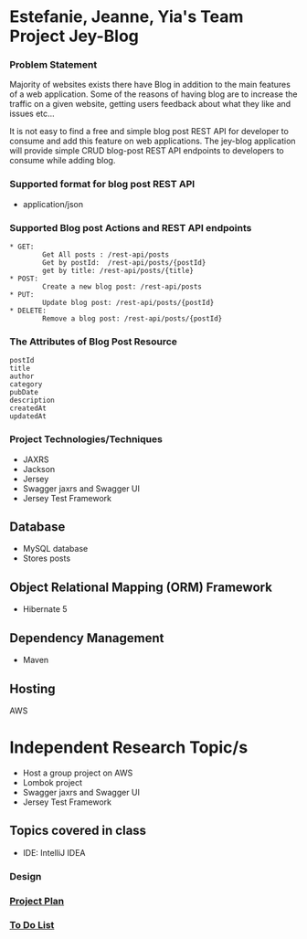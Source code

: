 # Estefanie, Jeanne, Yia's Team Project Jey-Blog

### Problem Statement

Majority of websites exists there have Blog in addition to the main features of a web application.
Some of the reasons of having blog are to increase the traffic on a given website, 
getting users feedback about what they like and issues etc... 

It is not easy to find a free and simple blog post REST API for developer to consume and add this feature on web applications.
 The jey-blog application will provide simple CRUD blog-post REST API endpoints to developers to consume while adding blog. 
### Supported format for blog post REST API
* application/json

### Supported Blog post Actions and REST API endpoints 
    * GET: 
            Get All posts : /rest-api/posts
            Get by postId:  /rest-api/posts/{postId}
            get by title: /rest-api/posts/{title} 
    * POST:
            Create a new blog post: /rest-api/posts
    * PUT:
            Update blog post: /rest-api/posts/{postId} 
    * DELETE:
            Remove a blog post: /rest-api/posts/{postId}
    
### The Attributes of Blog Post Resource

    postId
    title
    author
    category 
    pubDate
    description
    createdAt
    updatedAt
### Project Technologies/Techniques 
* JAXRS
* Jackson
* Jersey
* Swagger jaxrs and Swagger UI
* Jersey Test Framework
##  Database
* MySQL database
* Stores posts
## Object Relational Mapping (ORM)  Framework
* Hibernate 5
## Dependency Management
* Maven
## Hosting
AWS
# Independent Research Topic/s
* Host a group project on AWS
* Lombok project
* Swagger jaxrs and Swagger UI
* Jersey Test Framework
## Topics covered in class
* IDE: IntelliJ IDEA

### Design
### [Project Plan](ProjectPlan.md)
### [To Do List](TODO.md)